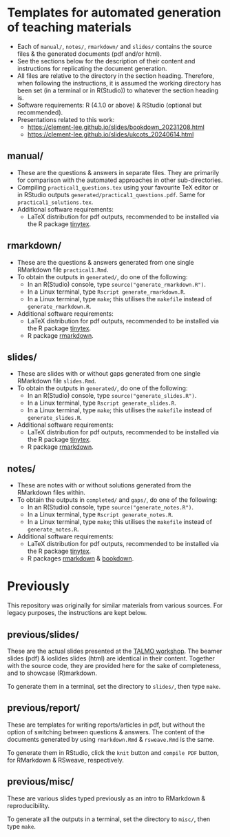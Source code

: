 # Templates for automated generation of teaching materials 

* Each of `manual/`, `notes/`, `rmarkdown/` and `slides/` contains the source files & the generated documents (pdf and/or html).
* See the sections below for the description of their content and instructions for replicating the document generation.
* All files are relative to the directory in the section heading. Therefore, when following the instructions, it is assumed the working directory has been set (in a terminal or in R(Studio)) to whatever the section heading is.
* Software requirements: R (4.1.0 or above) & RStudio (optional but recommended).
* Presentations related to this work:
  - https://clement-lee.github.io/slides/bookdown_20231208.html
  - https://clement-lee.github.io/slides/ukcots_20240614.html

## manual/

* These are the questions & answers in separate files. They are primarily for comparison with the automated approaches in other sub-directories.
* Compiling `practical1_questions.tex` using your favourite TeX editor or in RStudio outputs `generated/practical1_questions.pdf`. Same for `practical1_solutions.tex`.
* Additional software requirements:
  - LaTeX distribution for pdf outputs, recommended to be installed via the R package [tinytex](https://cran.r-project.org/package=tinytex). 

## rmarkdown/

* These are the questions & answers generated from one single RMarkdown file `practical1.Rmd`.
* To obtain the outputs in `generated/`, do one of the following:
  - In an R(Studio) console, type `source("generate_rmarkdown.R")`.
  - In a Linux terminal, type `Rscript generate_rmarkdown.R`.
  - In a Linux terminal, type `make`; this utilises the `makefile` instead of `generate_rmarkdown.R`.
* Additional software requirements:
  - LaTeX distribution for pdf outputs, recommended to be installed via the R package [tinytex](https://cran.r-project.org/package=tinytex).
  - R package [rmarkdown](https://cran.r-project.org/package=rmarkdown).

## slides/

* These are slides with or without gaps generated from one single RMarkdown file `slides.Rmd`.
* To obtain the outputs in `generated/`, do one of the following:
  - In an R(Studio) console, type `source("generate_slides.R")`.
  - In a Linux terminal, type `Rscript generate_slides.R`.
  - In a Linux terminal, type `make`; this utilises the `makefile` instead of `generate_slides.R`.
* Additional software requirements:
  - LaTeX distribution for pdf outputs, recommended to be installed via the R package [tinytex](https://cran.r-project.org/package=tinytex).
  - R package [rmarkdown](https://cran.r-project.org/package=rmarkdown).

## notes/

* These are notes with or without solutions generated from the RMarkdown files within.
* To obtain the outputs in `completed/` and `gaps/`, do one of the following:
  - In an R(Studio) console, type `source("generate_notes.R")`.
  - In a Linux terminal, type `Rscript generate_notes.R`.
  - In a Linux terminal, type `make`; this utilises the `makefile` instead of `generate_notes.R`.
* Additional software requirements:
  - LaTeX distribution for pdf outputs, recommended to be installed via the R package [tinytex](https://cran.r-project.org/package=tinytex).
  - R packages [rmarkdown](https://cran.r-project.org/package=rmarkdown) & [bookdown](https://cran.r-project.org/package=bookdown).

# Previously

This repository was originally for similar materials from various sources. For legacy purposes, the instructions are kept below.

## previous/slides/
These are the actual slides presented at the [TALMO workshop](http://talmo.uk/dayMTFT2021.html). The beamer slides (pdf) & ioslides slides (html) are identical in their content. Together with the source code, they are provided here for the sake of completeness, and to showcase (R)markdown.

To generate them in a terminal, set the directory to `slides/`, then type `make`.

## previous/report/
These are templates for writing reports/articles in pdf, but without the option of switching between questions & answers. The content of the documents generated by using `rmarkdown.Rmd` & `rsweave.Rmd` is the same.

To generate them in RStudio, click the `knit` button and `compile PDF` button, for RMarkdown & RSweave, respectively.

## previous/misc/
These are various slides typed previously as an intro to RMarkdown & reproducibility.

To generate all the outputs in a terminal, set the directory to `misc/`, then type `make`.
